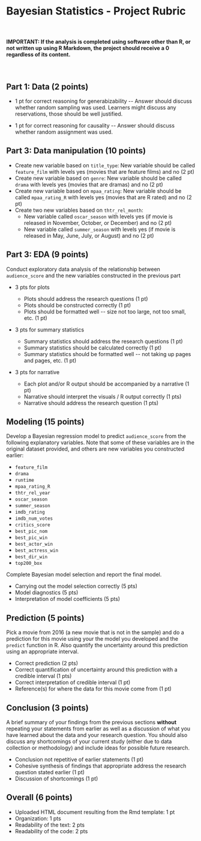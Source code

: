 # Bayesian Statistics - Project Rubric

<br>

#### IMPORTANT: If the analysis is completed using software other than R, or not written up using R Markdown, the project should receive a 0 regardless of its content.

<br>

## Part 1: Data (2 points)

- 1 pt for correct reasoning for generabizability -- Answer should discuss whether 
random sampling was used. Learners might discuss any reservations, those should be 
well justified.

- 1 pt for correct reasoning for causality -- Answer should discuss whether 
random assignment was used.

    
## Part 3: Data manipulation (10 points)

- Create new variable based on `title_type`: New variable should be called 
`feature_film` with levels yes (movies that are feature films) and no (2 pt)
- Create new variable based on `genre`: New variable should be called `drama`
with levels yes (movies that are dramas) and no (2 pt)
- Create new variable based on `mpaa_rating`: New variable should be called `mpaa_rating_R` with levels yes (movies that are R rated) and no (2 pt)
- Create two new variables based on `thtr_rel_month`: 
  - New variable called `oscar_season` with levels yes (if movie is released 
  in November, October, or December) and no (2 pt)
  - New variable called `summer_season` with levels yes (if movie is released 
  in May, June, July, or August) and no (2 pt)


## Part 3: EDA (9 points)

Conduct exploratory data analysis of the relationship between `audience_score` 
and the new variables constructed in the previous part

- 3 pts for plots
    + Plots should address the research questions (1 pt)
    + Plots should be constructed correctly (1 pt)
    + Plots should be formatted well -- size not too large, not too small, etc. (1 pt)

- 3 pts for summary statistics
    + Summary statistics should address the research questions (1 pt)
    + Summary statistics should be calculated correctly (1 pt)
    + Summary statistics should be formatted well -- not taking up pages and pages, etc. (1 pt)
    
- 3 pts for narrative
    + Each plot and/or R output should be accompanied by a narrative (1 pt)
    + Narrative should interpret the visuals / R output correctly (1 pts)
    + Narrative should address the research question (1 pts)
  
## Modeling (15 points)

Develop a Bayesian regression model to predict `audience_score` from the following
explanatory variables. Note that some of these variables are in the original dataset
provided, and others are new variables you constructed earlier:

- `feature_film`
- `drama`
- `runtime`
- `mpaa_rating_R`
- `thtr_rel_year`
- `oscar_season`
- `summer_season`
- `imdb_rating`
- `imdb_num_votes`
- `critics_score`
- `best_pic_nom`
- `best_pic_win`
- `best_actor_win`
- `best_actress_win`
- `best_dir_win`
- `top200_box`

Complete Bayesian model selection and report the final model.

- Carrying out the model selection correctly (5 pts)
- Model diagnostics (5 pts)
- Interpretation of model coefficients (5 pts)

## Prediction (5 points)

Pick a movie from 2016 (a new movie that is not in the sample) and do a 
prediction for this movie using your the model you developed and the 
`predict` function in R. Also quantify the uncertainty around this 
prediction using an appropriate interval.

- Correct prediction (2 pts)
- Correct quantification of uncertainty around this prediction with a 
credible interval (1 pts)
- Correct interpretation of credible interval (1 pt)
- Reference(s) for where the data for this movie come from (1 pt)

## Conclusion (3 points)

A brief summary of your findings from the previous sections **without** 
repeating your statements from earlier as well as a discussion of what you 
have learned about the data and your research question. You should also discuss 
any shortcomings of your current study (either due to data collection or 
methodology) and include ideas for possible future research.

- Conclusion not repetitive of earlier statements (1 pt)
- Cohesive synthesis of findings that appropriate address the research question stated earlier (1 pt)
- Discussion of shortcomings (1 pt)

## Overall (6 points)

- Uploaded HTML document resulting from the Rmd template: 1 pt
- Organization: 1 pts
- Readability of the text: 2 pts
- Readability of the code: 2 pts
